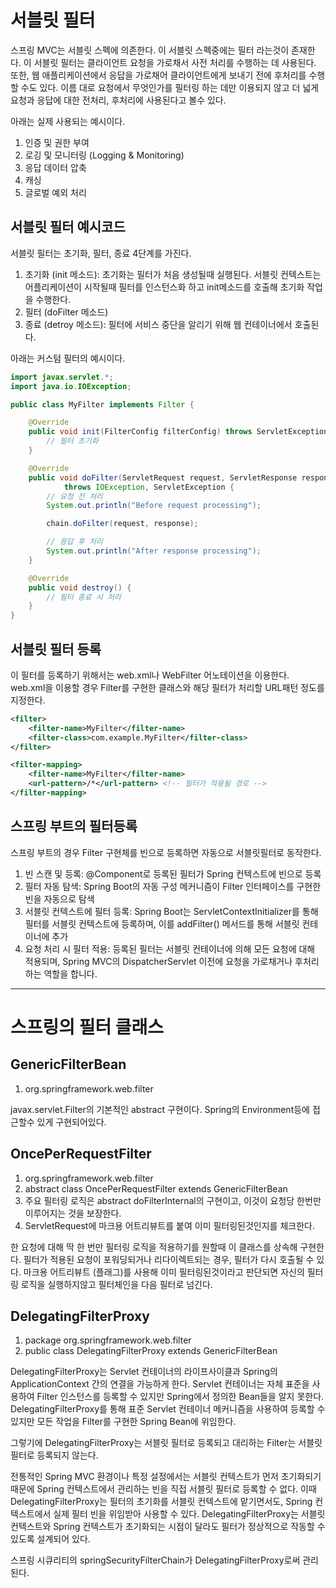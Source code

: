 # 서블릿 필터

스프링 MVC는 서블릿 스펙에 의존한다. 이 서블릿 스펙중에는 필터 라는것이 존재한다.
이 서블릿 필터는 클라이언트 요청을 가로채서 사전 처리를 수행하는 데 사용된다. 
또한, 웹 애플리케이션에서 응답을 가로채어 클라이언트에게 보내기 전에 후처리를 수행할 수도 있다.
이름 대로 요청에서 무엇인가를 필터링 하는 데만 이용되지 않고 더 넓게 요청과 응답에 대한 전처리, 후처리에 사용된다고 볼수 있다.

아래는 실제 사용되는 예시이다.
1. 인증 및 권한 부여 
1. 로깅 및 모니터링 (Logging & Monitoring)
1. 응답 데이터 압축
1. 캐싱
1. 글로벌 예외 처리

## 서블릿 필터 예시코드 

서블릿 필터는 초기화, 필터, 종료 4단계를 가진다.

1. 초기화 (init 메소드): 초기화는 필터가 처음 생성될때 실행된다. 서블릿 컨텍스트는 어플리케이션이 시작될때 필터를 인스턴스화 하고 init메소드를 호출해 초기화 작업을 수행한다.
1. 필터 (doFilter 메소드)
1. 종료 (detroy 메소드): 필터에 서비스 중단을 알리기 위해 웹 컨테이너에서 호출된다.

아래는 커스텀 필터의 예시이다.

```java
import javax.servlet.*;
import java.io.IOException;

public class MyFilter implements Filter {

    @Override
    public void init(FilterConfig filterConfig) throws ServletException {
        // 필터 초기화
    }

    @Override
    public void doFilter(ServletRequest request, ServletResponse response, FilterChain chain)
            throws IOException, ServletException {
        // 요청 전 처리
        System.out.println("Before request processing");

        chain.doFilter(request, response);

        // 응답 후 처리
        System.out.println("After response processing");
    }

    @Override
    public void destroy() {
        // 필터 종료 시 처리
    }
}
```

## 서블릿 필터 등록
이 필터를 등록하기 위해서는 web.xml나 WebFilter 어노테이션을 이용한다. 
web.xml을 이용할 경우 Filter를 구현한 클래스와 해당 필터가 처리할 URL패턴 정도를 지정한다.

```xml
<filter>
    <filter-name>MyFilter</filter-name>
    <filter-class>com.example.MyFilter</filter-class>
</filter>

<filter-mapping>
    <filter-name>MyFilter</filter-name>
    <url-pattern>/*</url-pattern> <!-- 필터가 적용될 경로 -->
</filter-mapping>
```

## 스프링 부트의 필터등록 
스프링 부트의 경우 Filter 구현체를 빈으로 등록하면 자동으로 서블릿필터로 동작한다.

1. 빈 스캔 및 등록: @Component로 등록된 필터가 Spring 컨텍스트에 빈으로 등록
1. 필터 자동 탐색: Spring Boot의 자동 구성 메커니즘이 Filter 인터페이스를 구현한 빈을 자동으로 탐색 
1. 서블릿 컨텍스트에 필터 등록: Spring Boot는 ServletContextInitializer를 통해 필터를 서블릿 컨텍스트에 등록하며, 이를 addFilter() 메서드를 통해 서블릿 컨테이너에 추가
1. 요청 처리 시 필터 적용: 등록된 필터는 서블릿 컨테이너에 의해 모든 요청에 대해 적용되며, Spring MVC의 DispatcherServlet 이전에 요청을 가로채거나 후처리하는 역할을 합니다.
---

# 스프링의 필터 클래스

## GenericFilterBean
1. org.springframework.web.filter

javax.servlet.Filter의 기본적인 abstract 구현이다. Spring의 Environment등에 접근할수 있게 구현되어있다.

## OncePerRequestFilter
1. org.springframework.web.filter
1. abstract class OncePerRequestFilter extends GenericFilterBean
1. 주요 필터링 로직은 abstract doFilterInternal의 구현이고, 이것이 요청당 한번만 이루어지는 것을 보장한다. 
1. ServletRequest에 마크용 어트리뷰트를 붙여 이미 필터링된것인지를 체크한다.

한 요청에 대해 딱 한 번만 필터링 로직을 적용하기를 원할때 이 클래스를 상속해 구현한다.
필터가 적용된 요청이 포워딩되거나 리다이렉트되는 경우, 필터가 다시 호출될 수 있다.
마크용 어트리뷰트 (플래그)를 사용해 이미 필터링된것이라고 판단되면 자신의 필터링 로직을 실행하지않고 필터체인을 다음 필터로 넘긴다.

## DelegatingFilterProxy
1. package org.springframework.web.filter
1. public class DelegatingFilterProxy extends GenericFilterBean

DelegatingFilterProxy는 Servlet 컨테이너의 라이프사이클과 Spring의 ApplicationContext 간의 연결을 가능하게 한다.
Servlet 컨테이너는 자체 표준을 사용하여 Filter 인스턴스를 등록할 수 있지만 Spring에서 정의한 Bean들을 알지 못한다. 
DelegatingFilterProxy를 통해 표준 Servlet 컨테이너 메커니즘을 사용하여 등록할 수 있지만 모든 작업을 Filter를 구현한 Spring Bean에 위임한다.

그렇기에 DelegatingFilterProxy는 서블릿 필터로 등록되고 대리하는 Filter는 서블릿 필터로 등록되지 않는다.

전통적인 Spring MVC 환경이나 특정 설정에서는 서블릿 컨텍스트가 먼저 초기화되기 때문에 Spring 컨텍스트에서 관리하는 빈을 직접 서블릿 필터로 등록할 수 없다. 
이때 DelegatingFilterProxy는 필터의 초기화를 서블릿 컨텍스트에 맡기면서도, Spring 컨텍스트에서 실제 필터 빈을 위임받아 사용할 수 있다.
DelegatingFilterProxy는 서블릿 컨텍스트와 Spring 컨텍스트가 초기화되는 시점이 달라도 필터가 정상적으로 작동할 수 있도록 설계되어 있다.

스프링 시큐리티의 springSecurityFilterChain가 DelegatingFilterProxy로써 관리된다.